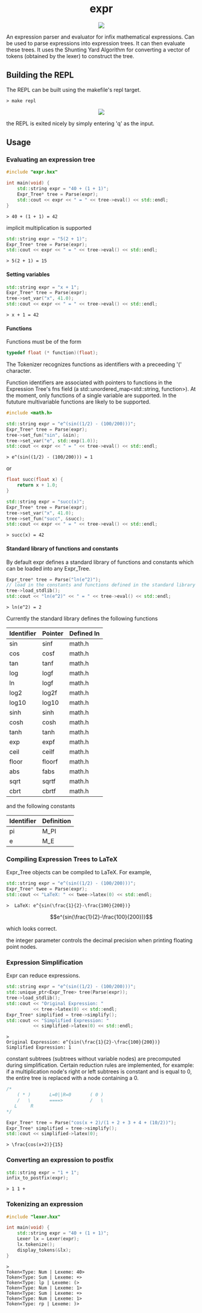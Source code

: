 
<h1 align="center">
    expr
</h1>

<p align="center">
    <img src="./imgs/exprtree.png">
</p>

An expression parser and evaluator for infix mathematical expressions. Can be used to parse expressions into expression trees. It can then evaluate these trees. It uses the Shunting Yard Algorithm for converting a vector of tokens (obtained by the lexer) to construct the tree.

## Building the REPL

The REPL can be built using the makefile's repl target.

```console
> make repl
```

<p align="center">
    <img src="./imgs/repl.png">
</p>

the REPL is exited nicely by simply entering 'q' as the input.

## Usage

### Evaluating an expression tree
```Cpp
#include "expr.hxx"

int main(void) {
    std::string expr = "40 + (1 + 1)";
    Expr_Tree* tree = Parse(expr);
    std::cout << expr << " = " << tree->eval() << std::endl;
}
```

```console
> 40 + (1 + 1) = 42
```

implicit multiplication is supported

```Cpp
std::string expr = "5(2 + 1)";
Expr_Tree* tree = Parse(expr);
std::cout << expr << " = " << tree->eval() << std::endl;
```

```console
> 5(2 + 1) = 15
```

#### Setting variables
```cpp
std::string expr = "x + 1";
Expr_Tree* tree = Parse(expr);
tree->set_var("x", 41.0);
std::cout << expr << " = " << tree->eval() << std::endl;
```

```console
> x + 1 = 42
```

#### Functions
Functions must be of the form
```cpp
typedef float (* function)(float);
```
The Tokenizer recognizes functions as identifiers with a preceeding '\(' character. 

Function identifiers are associated with pointers to functions in the Expression Tree's fns field (a std::unordered_map<std::string, function>). At the moment, only functions of a single variable are supported. In the fututure multivariable functions are likely to be supported.

```cpp
#include <math.h>

std::string expr = "e^(sin((1/2) - (100/200)))";
Expr_Tree* tree = Parse(expr);
tree->set_fun("sin", &sin);
tree->set_var("e", std::exp(1.0));
std::cout << expr << " = " << tree->eval() << std::endl;
```

```console
> e^(sin((1/2) - (100/200))) = 1
```

or

```cpp
float succ(float x) {
    return x + 1.0; 
}

std::string expr = "succ(x)";
Expr_Tree* tree = Parse(expr);
tree->set_var("x", 41.0);
tree->set_fun("succ", &succ);
std::cout << expr << " = " << tree->eval() << std::endl;
```

```console
> succ(x) = 42
```

#### Standard library of functions and constants

By default expr defines a standard library of functions and constants which can be loaded into any Expr_Tree.

```cpp
Expr_tree* tree = Parse("ln(e^2)");
// load in the constants and functions defined in the standard library
tree->load_stdlib();
std::cout << "ln(e^2)" << " = " << tree->eval() << std::endl;
```

```console
> ln(e^2) = 2
```

Currently the standard library defines the following functions

| Identifier   |    Pointer     | Defined In |
| -----------  | -------------- | -----------| 
| sin          |  sinf          | math.h     |
| cos          |  cosf          | math.h     |
| tan          |  tanf          | math.h     |
| log          |  logf          | math.h     |
| ln           |  logf          | math.h     |
| log2         |  log2f         | math.h     |
| log10        |  log10         | math.h     |
| sinh         |  sinh          | math.h     |
| cosh         |  cosh          | math.h     |
| tanh         |  tanh          | math.h     |
| exp          |  expf          | math.h     |
| ceil         |  ceilf         | math.h     |
| floor        |  floorf        | math.h     |
| abs          |  fabs          | math.h     |
| sqrt         |  sqrtf         | math.h     |
| cbrt         |  cbrtf         | math.h     |

and the following constants

| Identifier | Definition |
| ---------- | ---------- | 
| pi         |  M_PI      |
| e          |  M_E       |

### Compiling Expression Trees to LaTeX

Expr_Tree objects can be compiled to LaTeX. For example, 

```cpp
std::string expr = "e^(sin((1/2) - (100/200)))";
Expr_Tree* twee = Parse(expr);
std::cout << "LaTeX: " << twee->latex(0) << std::endl;
```

```console
>  LaTeX: e^{sin(\frac{1}{2}-\frac{100}{200})}
```

$$e^{sin(\frac{1}{2}-\frac{100}{200})}$$

which looks correct.

the integer parameter controls the decimal precision when printing floating point nodes.

### Expression Simplification

Expr can reduce expressions.

```cpp
std::string expr = "e^(sin((1/2) - (100/200)))";
std::unique_ptr<Expr_Tree> tree(Parse(expr));
tree->load_stdlib();
std::cout << "Original Expression: "
          << tree->latex(0) << std::endl;
Expr_Tree* simplified = tree->simplify();
std::cout << "Simplified Expression: "
          << simplified->latex(0) << std::endl;
```

```console
> 
Original Expression: e^{sin(\frac{1}{2}-\frac{100}{200})}
Simplified Expression: 1
```

constant subtrees (subtrees without variable nodes) are precomputed during simplification. Certain reduction rules are implemented, for example: if a multiplication node's right or left subtrees is constant and is equal to 0, the entire tree is replaced with a node containing a 0. 


```cpp
/*
    ( * )       L=0||R=0       ( 0 )
    /   \       ====>          /   \
   L     R
*/
```

```cpp
Expr_Tree* tree = Parse("cos(x + 2)/(1 + 2 + 3 + 4 + (10/2))");
Expr_Tree* simplified = tree->simplify();
std::cout << simplified->latex(0);
```

```console
> \frac{cos(x+2)}{15}
```

### Converting an expression to postfix
```cpp
std::string expr = "1 + 1";
infix_to_postfix(expr);
```

```console
> 1 1 +
```

### Tokenizing an expression
```cpp
#include "lexer.hxx"

int main(void) {
    std::string expr = "40 + (1 + 1)";
    Lexer lx = Lexer(expr);
    lx.tokenize();
    display_tokens(&lx);
}
```

```console
> 
Token<Type: Num | Lexeme: 40>
Token<Type: Sum | Lexeme: +> 
Token<Type: lp | Lexeme: (>  
Token<Type: Num | Lexeme: 1> 
Token<Type: Sum | Lexeme: +> 
Token<Type: Num | Lexeme: 1> 
Token<Type: rp | Lexeme: )>  
```
